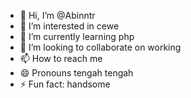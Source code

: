 - 👋 Hi, I’m @Abinntr
- 👀 I’m interested in cewe
- 🌱 I’m currently learning php
- 💞️ I’m looking to collaborate on working
- 📫 How to reach me 
- 😄 Pronouns tengah tengah
- ⚡ Fun fact: handsome

<!---
Abinntr/Abinntr is a ✨ special ✨ repository because its `README.md` (this file) appears on your GitHub profile.
You can click the Preview link to take a look at your changes.
--->
